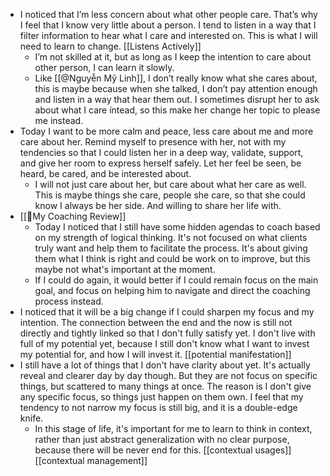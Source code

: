 - I noticed that I’m less concern about what other people care. That’s why I feel that I know very little about a person. I tend to listen in a way that I filter information to hear what I care and interested on. This is what I will need to learn to change. [[Listens Actively]]
    - I’m not skilled at it, but as long as I keep the intention to care about other person, I can learn it slowly.
    - Like [[@Nguyễn Mỹ Linh]], I don’t really know what she cares about, this is maybe because when she talked, I don’t pay attention enough and listen in a way that hear them out. I sometimes disrupt her to ask about what I care íntead, so this make her change her topic to please me instead.
- Today I want to be more calm and peace, less care about me and more care about her. Remind myself to presence with her, not with my tendencies so that I could listen her in a deep way, validate, support, and give her room to express herself safely. Let her feel be seen, be heard, be cared, and be interested about.
    - I will not just care about her, but care about what her care as well. This is maybe things she care, people she care, so that she could know I always be her side. And willing to share her life with.
- [[📝My Coaching Review]]
    - Today I noticed that I still have some hidden agendas to coach based on my strength of logical thinking. It's not focused on what clients truly want and help them to facilitate the process. It's about giving them what I think is right and could be work on to improve, but this maybe not what's important at the moment. 
    - If I could do again, it would better if I could remain focus on the main goal, and focus on helping him to navigate and direct the coaching process instead.
- I noticed that it will be a big change if I could sharpen my focus and my intention. The connection between the end and the now is still not directly and tightly linked so that I don't fully satisfy yet. I don't live with full of my potential yet, because I still don't know what I want to invest my potential for, and how I will invest it. [[potential manifestation]]
- I still have a lot of things that I don't have clarity about yet. It's actually reveal and clearer day by day though. But they are not focus on specific things, but scattered to many things at once. The reason is I don't give any specific focus, so things just happen on them own. I feel that my tendency to not narrow my focus is still big, and it is a double-edge knife. 
    - In this stage of life, it's important for me to learn to think in context, rather than just abstract generalization with no clear purpose, because there will be never end for this. [[contextual usages]] [[contextual management]]
